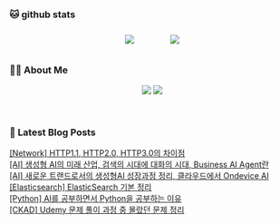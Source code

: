 
###  🐱 github stats  

<div id="main" align="center">
    <img src="https://github-readme-stats.vercel.app/api?username=peterica&count_private=true&show_icons=true&theme=radical"
        style="height: auto; margin-left: 20px; margin-right: 20px; padding: 10px;"/>
    <img src="https://github-readme-stats.vercel.app/api/top-langs/?username=peterica&layout=compact"   
        style="height: auto; margin-left: 20px; margin-right: 20px; padding: 10px;"/>
</div>

###  💁‍♀️ About Me  
<p align="center">
    <a href="https://peterica.tistory.com/"><img src="https://img.shields.io/badge/Blog-FF5722?style=flat-square&logo=Blogger&logoColor=white"/></a>
    <a href="mailto:ilovefran.ofm@gmail.com"><img src="https://img.shields.io/badge/Gmail-d14836?style=flat-square&logo=Gmail&logoColor=white&link=ilovefran.ofm@gmail.com"/></a>
</p>

<br>

### 📕 Latest Blog Posts   

<a href ="https://peterica.tistory.com/361"> [Network] HTTP1.1, HTTP2.0, HTTP3.0의 차이점 </a> <br>
<a href ="https://peterica.tistory.com/779"> [AI] 생성형 AI의 미래 산업, 검색의 시대에 대화의 시대, Business AI Agent란 </a> <br>
<a href ="https://peterica.tistory.com/777"> [AI] 새로운 트랜드로서의 생성형AI 성장과정 정리, 클라우드에서 Ondevice AI </a> <br>
<a href ="https://peterica.tistory.com/788"> [Elasticsearch] ElasticSearch 기본 정리 </a> <br>
<a href ="https://peterica.tistory.com/787"> [Python] AI를 공부하면서 Python을 공부하는 이유 </a> <br>
<a href ="https://peterica.tistory.com/729"> [CKAD] Udemy 문제 풀이 과정 중 몰랐던 문제 정리 </a> <br>
